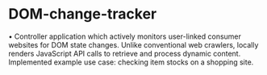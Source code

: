 # DOM-change-tracker
•	Controller application which actively monitors user-linked consumer websites for DOM state changes. Unlike conventional web crawlers, locally renders JavaScript API calls to retrieve and process dynamic content. Implemented example use case: checking item stocks on a shopping site.
